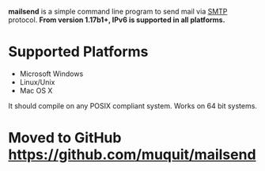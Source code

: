 **mailsend** is a simple command line program to send mail via [SMTP](http://www.ietf.org/rfc/rfc0821.txt?number=821) protocol.  **From version 1.17b1+, IPv6 is supported in all platforms.**

# Supported Platforms #

  * Microsoft Windows
  * Linux/Unix
  * Mac OS X

It should compile on any POSIX compliant system.  Works on 64 bit systems.

# Moved to GitHub https://github.com/muquit/mailsend #